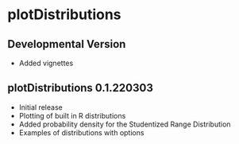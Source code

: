 # plotDistributions

## Developmental Version

- Added vignettes

## plotDistributions 0.1.220303

- Initial release
- Plotting of built in R distributions
- Added probability density for the Studentized Range Distribution
- Examples of distributions with options
